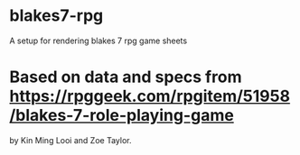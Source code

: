 # blakes7-rpg
A setup for rendering blakes 7 rpg game sheets

# Based on data and specs from https://rpggeek.com/rpgitem/51958/blakes-7-role-playing-game
by Kin Ming Looi and Zoe Taylor.